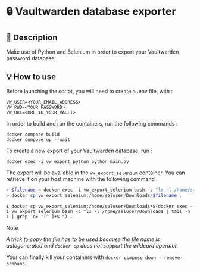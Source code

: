 # :lock: Vaultwarden database exporter

## :rocket: Description

Make use of Python and Selenium in order to export your Vaultwarden password database.

## :bulb: How to use

Before launching the script, you will need to create a .env file, with :

```
VW_USER=<YOUR_EMAIL_ADDRESS>
VW_PWD=<YOUR_PASSWORD>
VW_URL=<URL_TO_YOUR_VAULT>
```

In order to build and run the containers, run the following commands :

```
docker compose build
docker compose up --wait
```

To create a new export of your Vaultwarden database, run :

```
docker exec -i vw_export_python python main.py
```

The export will be available in the `vw_export_selenium` container. You can retrieve it on your host machine with the following command : 

```powershell
> $filename = docker exec -i vw_export_selenium bash -c "ls -l /home/seluser/Downloads | tail -n 1 | grep -oE '[^ ]+$'"
> docker cp vw_export_selenium:/home/seluser/Downloads/$filename .
```

```shell
$ docker cp vw_export_selenium:/home/seluser/Downloads/$(docker exec -i vw_export_selenium bash -c "ls -l /home/seluser/Downloads | tail -n 1 | grep -oE '[^ ]+$'") .
```

> [!NOTE]
> _A trick to copy the file has to be used because the file name is autogenerated and `docker cp` does not support the wildcard operator._

Your can finally kill your containers with `docker compose down --remove-orphans`.